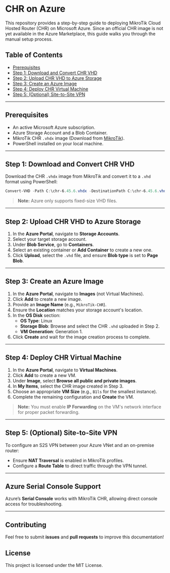 # CHR on Azure

This repository provides a step-by-step guide to deploying MikroTik Cloud Hosted Router (CHR) on Microsoft Azure. Since an official CHR image is not yet available in the Azure Marketplace, this guide walks you through the manual setup process.

## **Table of Contents**
- [Prerequisites](#prerequisites)
- [Step 1: Download and Convert CHR VHD](#step-1-download-and-convert-chr-vhd)
- [Step 2: Upload CHR VHD to Azure Storage](#step-2-upload-chr-vhd-to-azure-storage)
- [Step 3: Create an Azure Image](#step-3-create-an-azure-image)
- [Step 4: Deploy CHR Virtual Machine](#step-4-deploy-chr-virtual-machine)
- [Step 5: (Optional) Site-to-Site VPN](#step-5-optional-site-to-site-vpn)

---

## **Prerequisites**
- An active Microsoft Azure subscription.
- Azure Storage Account and a Blob Container.
- MikroTik CHR `.vhdx` image (Download from [MikroTik](https://mikrotik.com/download)).
- PowerShell installed on your local machine.

---

## **Step 1: Download and Convert CHR VHD**

Download the CHR `.vhdx` image from MikroTik and convert it to a `.vhd` format using PowerShell:

```powershell
Convert-VHD -Path C:\chr-6.45.6.vhdx -DestinationPath C:\chr-6.45.6.vhd -VHDType Fixed
```

> **Note:** Azure only supports fixed-size VHD files.

---

## **Step 2: Upload CHR VHD to Azure Storage**

1. In the **Azure Portal**, navigate to **Storage Accounts**.
2. Select your target storage account.
3. Under **Blob Service**, go to **Containers**.
4. Select an existing container or **Add Container** to create a new one.
5. Click **Upload**, select the `.vhd` file, and ensure **Blob type** is set to **Page Blob**.

---

## **Step 3: Create an Azure Image**

1. In the **Azure Portal**, navigate to **Images** (not Virtual Machines).
2. Click **Add** to create a new image.
3. Provide an **Image Name** (e.g., `MikroTik-CHR`).
4. Ensure the **Location** matches your storage account's location.
5. In the **OS Disk** section:
   - **OS Type**: Linux  
   - **Storage Blob**: Browse and select the CHR `.vhd` uploaded in Step 2.
   - **VM Generation**: Generation 1.
6. Click **Create** and wait for the image creation process to complete.

---

## **Step 4: Deploy CHR Virtual Machine**

1. In the **Azure Portal**, navigate to **Virtual Machines**.
2. Click **Add** to create a new VM.
3. Under **Image**, select **Browse all public and private images**.
4. In **My Items**, select the CHR image created in Step 3.
5. Choose an appropriate **VM Size** (e.g., `B1ls` for the smallest instance).
6. Complete the remaining configuration and **Create** the VM.

> **Note:** You must enable **IP Forwarding** on the VM's network interface for proper packet forwarding.

---

## **Step 5: (Optional) Site-to-Site VPN**

To configure an S2S VPN between your Azure VNet and an on-premise router:
- Ensure **NAT Traversal** is enabled in MikroTik profiles.
- Configure a **Route Table** to direct traffic through the VPN tunnel.

---

## **Azure Serial Console Support**

Azure’s **Serial Console** works with MikroTik CHR, allowing direct console access for troubleshooting.

---

## **Contributing**
Feel free to submit **issues** and **pull requests** to improve this documentation!

## **License**
This project is licensed under the MIT License.

